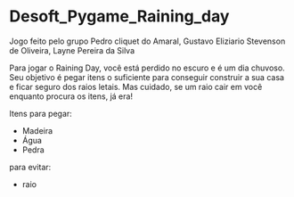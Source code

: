 # Desoft_Pygame_Raining_day
Jogo feito pelo grupo Pedro cliquet do Amaral, Gustavo Eliziario Stevenson de Oliveira, Layne Pereira da Silva

Para jogar o Raining Day, você está perdido no escuro e é um dia chuvoso. Seu objetivo é pegar itens o suficiente para conseguir construir a sua casa e ficar seguro dos raios letais. Mas cuidado, se um raio cair em você enquanto procura os itens, já era!

Itens para pegar:
- Madeira
- Água
- Pedra

para evitar:
- raio